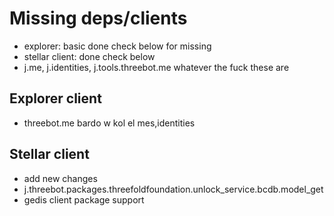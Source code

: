 # Missing deps/clients

- explorer: basic done check below for missing
- stellar client: done check below
- j.me, j.identities, j.tools.threebot.me whatever the fuck these are

## Explorer client

- threebot.me bardo w kol el mes,identities

## Stellar client

- add new changes
- j.threebot.packages.threefoldfoundation.unlock_service.bcdb.model_get
- gedis client package support
